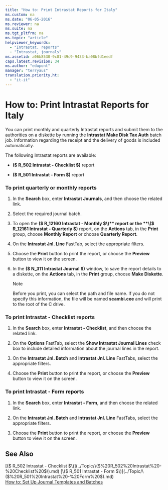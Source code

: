 ```yaml
---
title: "How to: Print Intrastat Reports for Italy"
ms.custom: na
ms.date: "06-05-2016"
ms.reviewer: na
ms.suite: na
ms.tgt_pltfrm: na
ms.topic: "article"
helpviewer_keywords: 
  - "Intrastat, reports"
  - "Intrastat, journals"
ms.assetid: a06b8530-9c81-49c9-9433-ba08bfd1eedf
caps.latest.revision: 34
ms.author: "edupont"
manager: "terryaus"
translation.priority.ht: 
  - "it-it"
---
```

# How to: Print Intrastat Reports for Italy
You can print monthly and quarterly Intrastat reports and submit them to the authorities on a diskette by running the **Intrastat Make Disk Tax Auth** batch job. Information regarding the receipt and the delivery of goods is included automatically.  
  
 The following Intrastat reports are available:  
  
-   **\($ R\_502 Intrastat \- Checklist $\)** report  
  
-   **\($ R\_501 Intrastat \- Form $\)** report  
  
### To print quarterly or monthly reports  
  
1.  In the **Search** box, enter **Intrastat Journals**, and then choose the related link.  
  
2.  Select the required journal batch.  
  
3.  To open the **\($ R\_12160 Intrastat \- Monthly $\)** report or the **\($ R\_12161 Intrastat \- Quarterly $\)** report, on the **Actions** tab, in the **Print** group, choose **Monthly Report** or choose **Quarterly Report**.  
  
4.  On the **Intrastat Jnl. Line** FastTab, select the appropriate filters.  
  
5.  Choose the **Print** button to print the report, or choose the **Preview** button to view it on the screen.  
  
6.  In the **\($ N\_311 Intrastat Journal $\)** window, to save the report details to a diskette, on the **Actions** tab, in the **Print** group, choose **Make Diskette**.  
  
    > [!NOTE]  
    >  Before you print, you can select the path and file name. If you do not specify this information, the file will be named **scambi.cee** and will print to the root of the C drive.  
  
### To print Intrastat \- Checklist reports  
  
1.  In the **Search** box, enter **Intrastat \- Checklist**, and then choose the related link.  
  
2.  On the **Options** FastTab, select the **Show Intrastat Journal Lines** check box to include detailed information about the journal lines in the report.  
  
3.  On the **Intrastat Jnl. Batch** and **Intrastat Jnl. Line** FastTabs, select the appropriate filters.  
  
4.  Choose the **Print** button to print the report, or choose the **Preview** button to view it on the screen.  
  
### To print Intrastat \- Form reports  
  
1.  In the **Search** box, enter **Intrastat \- Form**, and then choose the related link.  
  
2.  On the **Intrastat Jnl. Batch** and **Intrastat Jnl. Line** FastTabs, select the appropriate filters.  
  
3.  Choose the **Print** button to print the report, or choose the **Preview** button to view it on the screen.  
  
## See Also  
 [\($ R\_502 Intrastat \- Checklist $\)](../Topic/\($%20R_502%20Intrastat%20-%20Checklist%20$\).md)   
 [\($ R\_501 Intrastat \- Form $\)](../Topic/\($%20R_501%20Intrastat%20-%20Form%20$\).md)   
 [How to: Set Up Journal Templates and Batches](../../LocalFunctionalityForMicrosoftDynamicsNav2016/Italy/how-to-set-up-journal-templates-and-batches.md)